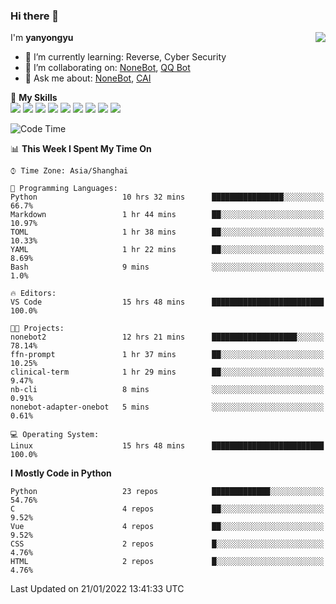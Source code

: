 ### Hi there 👋

<a href="#">
  <img align="right" src="https://github-readme-stats.vercel.app/api?username=yanyongyu&count_private=true&show_icons=true&bg_color=15,f2f7fd,E0EAFC" />
</a>

I'm **yanyongyu**

- 🌱 I’m currently learning: Reverse, Cyber Security
- 👯 I’m collaborating on: [NoneBot](https://github.com/nonebot), [QQ Bot](https://github.com/Mrs4s/go-cqhttp)
- 💬 Ask me about: [NoneBot](https://github.com/nonebot), [CAI](https://github.com/cscs181/CAI)

🌟 **My Skills**  
![](https://img.shields.io/badge/-Python-3e74a2?style=flat-square&logo=Python&logoColor=fff)
![](https://img.shields.io/badge/-Node.js-339933?style=flat-square&logo=Node.js&logoColor=fff)
![](https://img.shields.io/badge/-Vue-4fc08d?style=flat-square&logo=Vue.js&logoColor=fff)
![](https://img.shields.io/badge/-React-2d98ce?style=flat-square&logo=React&logoColor=fff)
![](https://img.shields.io/badge/-Docker-2496ED?style=flat-square&logo=Docker&logoColor=fff)
![](https://img.shields.io/badge/-Linux-000000?style=flat-square&logo=Linux&logoColor=fff)
![](https://img.shields.io/badge/-MySQL-4479A1?style=flat-square&logo=MySQL&logoColor=fff)
![](https://img.shields.io/badge/-Redis-DC382D?style=flat-square&logo=Redis&logoColor=fff)
![](https://img.shields.io/badge/-MongoDB-47A248?style=flat-square&logo=MongoDB&logoColor=fff)

<!--START_SECTION:waka-->
![Code Time](http://img.shields.io/badge/Code%20Time-2%2C039%20hrs%2033%20mins-blue)

📊 **This Week I Spent My Time On** 

```text
⌚︎ Time Zone: Asia/Shanghai

💬 Programming Languages: 
Python                   10 hrs 32 mins      ████████████████░░░░░░░░░   66.7% 
Markdown                 1 hr 44 mins        ██░░░░░░░░░░░░░░░░░░░░░░░   10.97% 
TOML                     1 hr 38 mins        ██░░░░░░░░░░░░░░░░░░░░░░░   10.33% 
YAML                     1 hr 22 mins        ██░░░░░░░░░░░░░░░░░░░░░░░   8.69% 
Bash                     9 mins              ░░░░░░░░░░░░░░░░░░░░░░░░░   1.0%

🔥 Editors: 
VS Code                  15 hrs 48 mins      █████████████████████████   100.0%

🐱‍💻 Projects: 
nonebot2                 12 hrs 21 mins      ███████████████████░░░░░░   78.14% 
ffn-prompt               1 hr 37 mins        ██░░░░░░░░░░░░░░░░░░░░░░░   10.25% 
clinical-term            1 hr 29 mins        ██░░░░░░░░░░░░░░░░░░░░░░░   9.47% 
nb-cli                   8 mins              ░░░░░░░░░░░░░░░░░░░░░░░░░   0.91% 
nonebot-adapter-onebot   5 mins              ░░░░░░░░░░░░░░░░░░░░░░░░░   0.61%

💻 Operating System: 
Linux                    15 hrs 48 mins      █████████████████████████   100.0%

```

**I Mostly Code in Python** 

```text
Python                   23 repos            █████████████░░░░░░░░░░░░   54.76% 
C                        4 repos             ██░░░░░░░░░░░░░░░░░░░░░░░   9.52% 
Vue                      4 repos             ██░░░░░░░░░░░░░░░░░░░░░░░   9.52% 
CSS                      2 repos             █░░░░░░░░░░░░░░░░░░░░░░░░   4.76% 
HTML                     2 repos             █░░░░░░░░░░░░░░░░░░░░░░░░   4.76%

```



 Last Updated on 21/01/2022 13:41:33 UTC
<!--END_SECTION:waka-->
